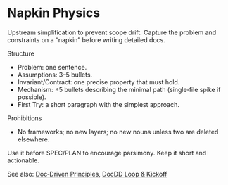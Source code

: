 # Napkin Physics

Upstream simplification to prevent scope drift. Capture the problem and constraints on a “napkin” before writing detailed docs.

Structure

- Problem: one sentence.
- Assumptions: 3–5 bullets.
- Invariant/Contract: one precise property that must hold.
- Mechanism: ≤5 bullets describing the minimal path (single‑file spike if possible).
- First Try: a short paragraph with the simplest approach.

Prohibitions

- No frameworks; no new layers; no new nouns unless two are deleted elsewhere.

Use it before SPEC/PLAN to encourage parsimony. Keep it short and actionable.

See also: [Doc‑Driven Principles](../foundations/ddd-principles.md), [DocDD Loop & Kickoff](../practice/loop-and-kickoff.md)
